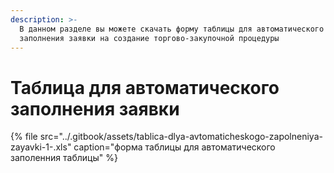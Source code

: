 ```yaml
---
description: >-
  В данном разделе вы можете скачать форму таблицы для автоматического
  заполнения заявки на создание торгово-закупочной процедуры
---
```


# Таблица для автоматического заполнения заявки

{% file src="../.gitbook/assets/tablica-dlya-avtomaticheskogo-zapolneniya-zayavki-1-.xls" caption="форма таблицы для автоматического заполенния таблицы" %}

